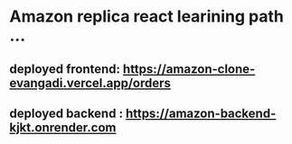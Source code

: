 # Amazon replica react learining path ...

## deployed frontend: https://amazon-clone-evangadi.vercel.app/orders
## deployed backend : https://amazon-backend-kjkt.onrender.com

